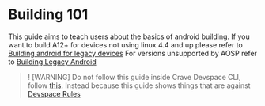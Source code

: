 # Building 101

This guide aims to teach users about the basics of android building.
If you want to build A12+ for devices not using linux 4.4 and up please refer to [Building android for legacy devices](./Building_android_for_legacy_devices)
For versions unsupported by AOSP refer to [Building Legacy Android](./Building_legacy_android)

>! [WARNING]
> Do not follow this guide inside Crave Devspace CLI, follow [this](../../crave). Instead because this guide shows things that are against [Devspace Rules](../../crave/rules)


